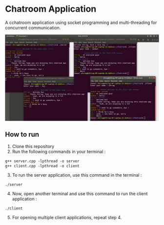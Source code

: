 # Chatroom Application

A cchatroom application using socket programming and multi-threading for concurrent communication.

![](/screenshot.png)
## How to run

1. Clone this repository
2. Run the following commands in your terminal :
```
g++ server.cpp -lpthread -o server
g++ client.cpp -lpthread -o client
```
3. To run the server application, use this command in the terminal :
```
./server
```

4. Now, open another terminal and use this command to run the client application :
```
./client
```

5. For opening multiple client applications, repeat step 4.
